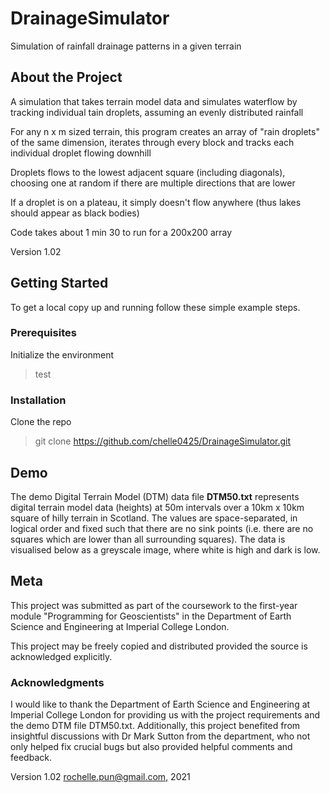 # DrainageSimulator
Simulation of rainfall drainage patterns in a given terrain

## About the Project

A simulation that takes terrain model data and simulates waterflow by tracking individual tain droplets, assuming an evenly distributed rainfall

For any n x m sized terrain, this program creates an array of "rain droplets" of the same dimension, iterates through every block and tracks each individual droplet flowing downhill

Droplets flows to the lowest adjacent square (including diagonals), choosing one at random if there are multiple directions that are lower

If a droplet is on a plateau, it simply doesn't flow anywhere (thus lakes should appear as black bodies)

Code takes about 1 min 30 to run for a 200x200 array

Version 1.02

## Getting Started
To get a local copy up and running follow these simple example steps.

### Prerequisites

Initialize the environment
> test

### Installation

Clone the repo
> git clone https://github.com/chelle0425/DrainageSimulator.git

## Demo

The demo Digital Terrain Model (DTM) data file **DTM50.txt** represents digital terrain model data (heights) at 50m intervals over a 10km x 10km square of hilly terrain in Scotland. The values are space-separated, in logical order and fixed such that there are no sink points (i.e. there are no squares which are lower than all surrounding squares). The data is visualised below as a greyscale image, where white is high and dark is low.



## Meta
This project was submitted as part of the coursework to the first-year module "Programming for Geoscientists" in the Department of Earth Science and Engineering at Imperial College London.

This project may be freely copied and distributed provided the source is acknowledged explicitly.

### Acknowledgments 

I would like to thank the Department of Earth Science and Engineering at Imperial College London for providing us with the project requirements and the demo DTM file DTM50.txt. Additionally, this project benefited from insightful discussions with Dr Mark Sutton from the department, who not only helped fix crucial bugs but also provided helpful comments and feedback.

Version 1.02
rochelle.pun@gmail.com, 2021